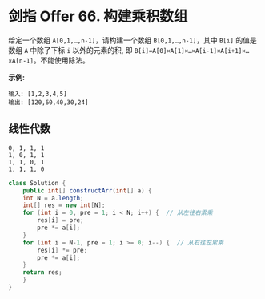 # 剑指 Offer 66. 构建乘积数组

给定一个数组 `A[0,1,…,n-1]`，请构建一个数组 `B[0,1,…,n-1]`，其中 `B[i]` 的值是数组 `A` 中除了下标 `i` 以外的元素的积, 即 `B[i]=A[0]×A[1]×…×A[i-1]×A[i+1]×…×A[n-1]`。不能使用除法。

 

**示例:**

```
输入: [1,2,3,4,5]
输出: [120,60,40,30,24]
```



## 线性代数

```
0, 1, 1, 1
1, 0, 1, 1
1, 1, 0, 1
1, 1, 1, 0
```

```java
class Solution {
    public int[] constructArr(int[] a) {
    int N = a.length;
    int[] res = new int[N];
    for (int i = 0, pre = 1; i < N; i++) {  // 从左往右累乘
        res[i] = pre;
        pre *= a[i];
    }
    for (int i = N-1, pre = 1; i >= 0; i--) {  // 从右往左累乘
        res[i] *= pre;
        pre *= a[i];
    }
    return res;
    }
}
```

